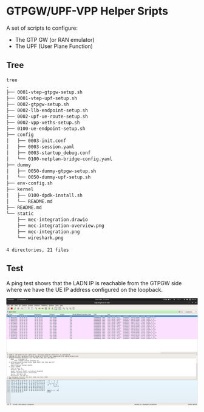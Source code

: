 # GTPGW/UPF-VPP Helper Sripts

A set of scripts to configure:

- The GTP GW (or RAN emulator)
- The UPF (User Plane Function)

## Tree

```console
tree 
.
├── 0001-vtep-gtpgw-setup.sh
├── 0001-vtep-upf-setup.sh
├── 0002-gtpgw-setup.sh
├── 0002-llb-endpoint-setup.sh
├── 0002-upf-ue-route-setup.sh
├── 0002-vpp-veths-setup.sh
├── 0100-ue-endpoint-setup.sh
├── config
│   ├── 0003-init.conf
│   ├── 0003-session.yaml
│   ├── 0003-startup_debug.conf
│   └── 0100-netplan-bridge-config.yaml
├── dummy
│   ├── 0050-dummy-gtpgw-setup.sh
│   └── 0050-dummy-upf-setup.sh
├── env-config.sh
├── kernel
│   ├── 0100-dpdk-install.sh
│   └── README.md
├── README.md
└── static
    ├── mec-integration.drawio
    ├── mec-integration-overview.png
    ├── mec-integration.png
    └── wireshark.png

4 directories, 21 files
```

## Test

A ping test shows that the LADN IP is reachable from the GTPGW side where we have the UE IP address configured on the loopback.

![Ping wireshark trace](./static/wireshark.png)
